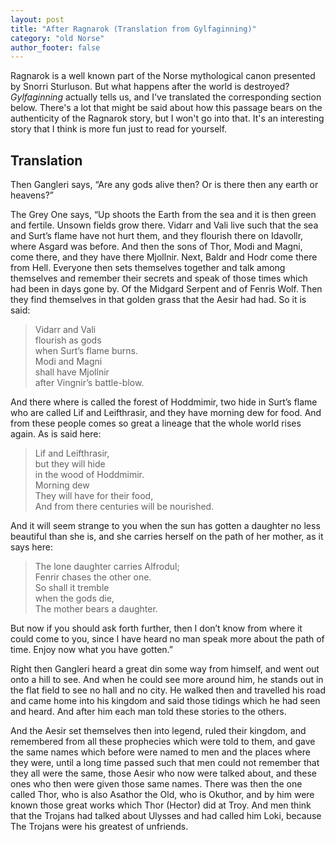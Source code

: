 ```yaml
---
layout: post
title: "After Ragnarok (Translation from Gylfaginning)"
category: "old Norse"
author_footer: false
---
```


Ragnarok is a well known part of the Norse mythological canon presented by Snorri Sturluson. But what happens after the world is destroyed? *Gylfaginning* actually tells us, and I've translated the corresponding section below. There's a lot that might be said about how this passage bears on the authenticity of the Ragnarok story, but I won't go into that. It's an interesting story that I think is more fun just to read for yourself.

## Translation ##

Then Gangleri says, “Are any gods alive then? Or is there then any earth or heavens?”

The Grey One says, “Up shoots the Earth from the sea and it is then green and fertile. Unsown fields grow there. Vidarr and Vali live such that the sea and Surt’s flame have not hurt them, and they flourish there on Idavollr, where Asgard was before. And then the sons of Thor, Modi and Magni, come there, and they have there Mjollnir. Next, Baldr and Hodr come there from Hell. Everyone then sets themselves together and talk among themselves and remember their secrets and speak of those times which had been in days gone by. Of the Midgard Serpent and of Fenris Wolf. Then they find themselves in that golden grass that the Aesir had had. So it is said:

> Vidarr and Vali  
> flourish as gods  
> when Surt’s flame burns.  
> Modi and Magni  
> shall have Mjollnir  
> after Vingnir’s battle-blow.

And there where is called the forest of Hoddmimir, two hide in Surt’s flame who are called Lif and Leifthrasir, and they have morning dew for food. And from these people comes so great a lineage that the whole world rises again. As is said here:

> Lif and Leifthrasir,  
> but they will hide  
> in the wood of Hoddmimir.  
> Morning dew  
> They will have for their food,  
> And from there centuries will be nourished.

And it will seem strange to you when the sun has gotten a daughter no less beautiful than she is, and she carries herself on the path of her mother, as it says here:

> The lone daughter carries Alfrodul;  
> Fenrir chases the other one.  
> So shall it tremble  
> when the gods die,  
> The mother bears a daughter.

But now if you should ask forth further, then I don’t know from where it could come to you, since I have heard no man speak more about the path of time. Enjoy now what you have gotten.”

Right then Gangleri heard a great din some way from himself, and went out onto a hill to see. And when he could see more around him, he stands out in the flat field to see no hall and no city. He walked then and travelled his road and came home into his kingdom and said those tidings which he had seen and heard. And after him each man told these stories to the others.

And the Aesir set themselves then into legend, ruled their kingdom, and remembered from all these prophecies which were told to them, and gave the same names which before were named to men and the places where they were, until a long time  passed such that men could not remember that they all were the same, those Aesir who now were talked about, and these ones who then were given those same names. There was then the one called Thor, who is also Asathor the Old, who is Okuthor, and by him were known those great works which Thor (Hector) did at Troy. And men think that the Trojans had talked about Ulysses and had called him Loki, because The Trojans were his greatest of unfriends.